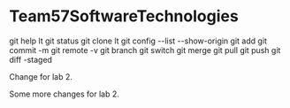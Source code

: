 # Team57SoftwareTechnologies
git help lt
git status
git clone lt
git config --list --show-origin
git add
git commit -m
git remote -v
git branch
git switch
git merge
git pull
git push
git diff -staged

Change for lab 2.

Some more changes for lab 2. 